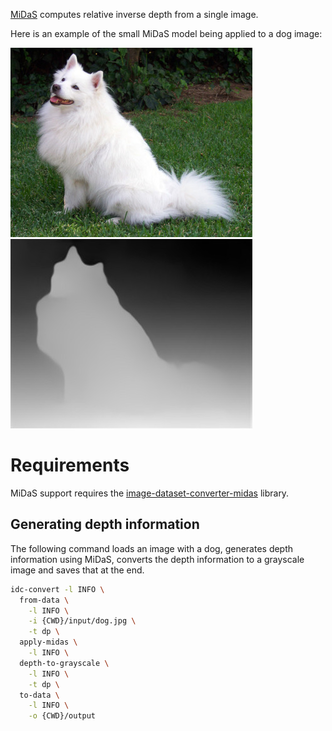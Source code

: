 [MiDaS](https://pytorch.org/hub/intelisl_midas_v2/) computes relative inverse 
depth from a single image.

Here is an example of the small MiDaS model being applied to a dog image:

![Image of a dog.](img/dog.jpg)
![The depth information for the dog generated by MiDaS displayed as grayscale image.](img/dog_depth.jpg)


# Requirements

MiDaS support requires the [image-dataset-converter-midas](https://github.com/waikato-datamining/image-dataset-converter-midas) library.


## Generating depth information

The following command loads an image with a dog, generates depth information
using MiDaS, converts the depth information to a grayscale image and
saves that at the end.

```bash
idc-convert -l INFO \
  from-data \
    -l INFO \
    -i {CWD}/input/dog.jpg \
    -t dp \
  apply-midas \
    -l INFO \
  depth-to-grayscale \
    -l INFO \
    -t dp \
  to-data \
    -l INFO \
    -o {CWD}/output
```

